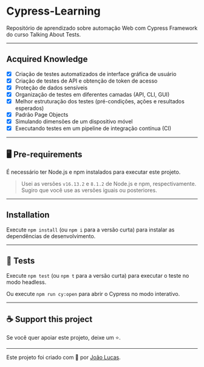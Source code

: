 # Cypress-Learning

Repositório de aprendizado sobre automação Web com Cypress Framework do curso Talking About Tests.

___

## Acquired Knowledge 

- [x] Criação de testes automatizados de interface gráfica de usuário
- [x] Criação de testes de API e obtenção de token de acesso
- [x] Proteção de dados sensíveis
- [x] Organização de testes em diferentes camadas (API, CLI, GUI)
- [x] Melhor estruturação dos testes (pré-condições, ações e resultados esperados)
- [x] Padrão Page Objects
- [x] Simulando dimensões de um dispositivo móvel
- [x] Executando testes em um pipeline de integração contínua (CI)

___

## 🖥️ Pre-requirements
É necessário ter Node.js e npm instalados para executar este projeto.

> Usei as versões `v16.13.2` e `8.1.2` de Node.js e npm, respectivamente. Sugiro que você use as versões iguais ou posteriores.
___
## Installation

Execute `npm install` (ou `npm i` para a versão curta) para instalar as dependências de desenvolvimento.
___
## 🔑 Tests
Execute `npm test` (ou `npm t` para a versão curta) para executar o teste no modo headless.

Ou execute `npm run cy:open` para abrir o Cypress no modo interativo.
___
## ☕ Support this project

Se você quer apoiar este projeto, deixe um ⭐.

___

Este projeto foi criado com 💚 por [João Lucas](https://github.com/joaolucasp).
